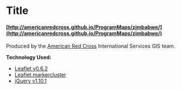 Title
=====

#### [http://americanredcross.github.io/ProgramMaps/zimbabwe/](http://americanredcross.github.io/ProgramMaps/zimbabwe/) ####

Produced by the [American Red Cross](http://redcross.org/) International Services GIS team. 

**Technology Used:**
- [Leaflet v0.6.2](http://leafletjs.com/)
- [Leaflet.markercluster](http://github.com/Leaflet/Leaflet.markercluster)
- [jQuery v1.10.1](http://ajax.googleapis.com/ajax/libs/jquery/1.10.1/jquery.min.js)